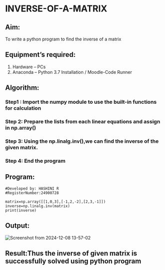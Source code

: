 # INVERSE-OF-A-MATRIX
## Aim:
To write a python program to find the inverse of a matrix
## Equipment’s required:
1. 	Hardware – PCs
2. 	Anaconda – Python 3.7 Installation / Moodle-Code Runner
## Algorithm:
### Step1 : Import the numpy module to use the built-in functions for calculation
### Step 2: Prepare the lists from each linear equations and assign in np.array()
### Step 3: Using the np.linalg.inv(),we can find the inverse of the given matrix.
### Step 4: End the program
## Program:
```#Program to find the inverse of a matrix.
#Developed by: HASHINI R
#RegisterNumber:24900728
```

```import numpy as np
matrix=np.array([[1,0,3],[-1,2,-2],[2,3,-1]])
inverse=np.linalg.inv(matrix)
print(inverse)
```
## Output:
![Screenshot from 2024-12-08 13-57-02](https://github.com/user-attachments/assets/abb1c90c-b430-4906-8883-cf4ea610db2c)

## Result:Thus the inverse of given matrix is successfully solved using python program

